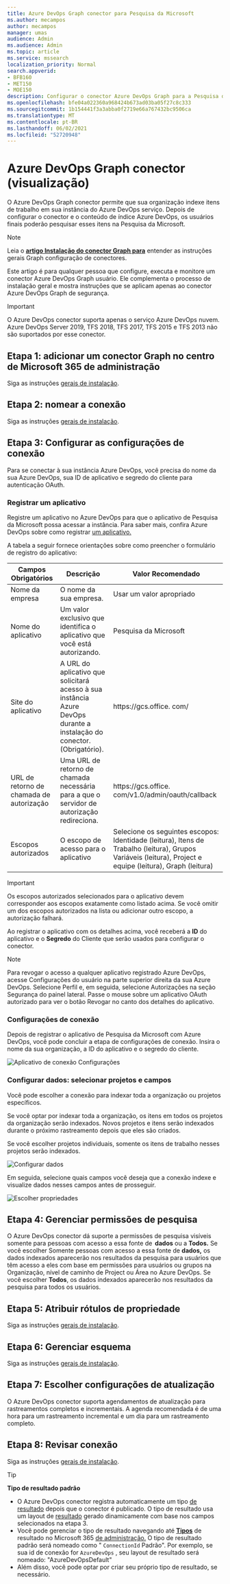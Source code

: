 ```yaml
---
title: Azure DevOps Graph conector para Pesquisa da Microsoft
ms.author: mecampos
author: mecampos
manager: umas
audience: Admin
ms.audience: Admin
ms.topic: article
ms.service: mssearch
localization_priority: Normal
search.appverid:
- BFB160
- MET150
- MOE150
description: Configurar o conector Azure DevOps Graph para a Pesquisa da Microsoft
ms.openlocfilehash: bfe04a022360a968424b673ad03ba05f27c8c333
ms.sourcegitcommit: 1b154441f3a3abba0f2719e66a767432bc9506ca
ms.translationtype: MT
ms.contentlocale: pt-BR
ms.lasthandoff: 06/02/2021
ms.locfileid: "52720948"
---
```

<!---Previous ms.author: shgrover --->

# <a name="azure-devops-graph-connector-preview"></a>Azure DevOps Graph conector (visualização)

O Azure DevOps Graph conector permite que sua organização indexe itens de trabalho em sua instância do Azure DevOps serviço. Depois de configurar o conector e o conteúdo de índice Azure DevOps, os usuários finais poderão pesquisar esses itens na Pesquisa da Microsoft.

> [!NOTE]
> Leia o [**artigo Instalação do conector Graph para**](configure-connector.md) entender as instruções gerais Graph configuração de conectores.

Este artigo é para qualquer pessoa que configure, executa e monitore um conector Azure DevOps Graph usuário. Ele complementa o processo de instalação geral e mostra instruções que se aplicam apenas ao conector Azure DevOps Graph de segurança.

>[!IMPORTANT]
>O Azure DevOps conector suporta apenas o serviço Azure DevOps nuvem. Azure DevOps Server 2019, TFS 2018, TFS 2017, TFS 2015 e TFS 2013 não são suportados por esse conector.

<!---## Before you get started-->

<!---Insert "Before you get started" recommendations for this data source-->

## <a name="step-1-add-a-graph-connector-in-the-microsoft-365-admin-center"></a>Etapa 1: adicionar um conector Graph no centro de Microsoft 365 de administração

Siga as instruções [gerais de instalação](./configure-connector.md).
<!---If the above phrase does not apply, delete it and insert specific details for your data source that are different from general setup 
instructions.-->

## <a name="step-2-name-the-connection"></a>Etapa 2: nomear a conexão

Siga as instruções [gerais de instalação](./configure-connector.md).
<!---If the above phrase does not apply, delete it and insert specific details for your data source that are different from general setup 
instructions.-->

## <a name="step-3-configure-the-connection-settings"></a>Etapa 3: Configurar as configurações de conexão

Para se conectar à sua instância Azure DevOps, você [](/azure/devops/organizations/accounts/create-organization) precisa do nome da sua Azure DevOps, sua ID de aplicativo e segredo do cliente para autenticação OAuth.

### <a name="register-an-app"></a>Registrar um aplicativo

Registre um aplicativo no Azure DevOps para que o aplicativo de Pesquisa da Microsoft possa acessar a instância. Para saber mais, confira Azure DevOps sobre como registrar [um aplicativo.](/azure/devops/integrate/get-started/authentication/oauth?preserve-view=true&view=azure-devops#register-your-app)

A tabela a seguir fornece orientações sobre como preencher o formulário de registro do aplicativo:

Campos Obrigatórios | Descrição | Valor Recomendado
--- | --- | ---
| Nome da empresa         | O nome da sua empresa. | Usar um valor apropriado   |
| Nome do aplicativo     | Um valor exclusivo que identifica o aplicativo que você está autorizando.    | Pesquisa da Microsoft     |
| Site do aplicativo  | A URL do aplicativo que solicitará acesso à sua instância Azure DevOps durante a instalação do conector. (Obrigatório).  | https://<span>gcs.office.</span> com/
| URL de retorno de chamada de autorização        | Uma URL de retorno de chamada necessária para a que o servidor de autorização redireciona. | https://<span>gcs.office.</span> com/v1.0/admin/oauth/callback|
| Escopos autorizados | O escopo de acesso para o aplicativo | Selecione os seguintes escopos: Identidade (leitura), Itens de Trabalho (leitura), Grupos Variáveis (leitura), Project e equipe (leitura), Graph (leitura)|

>[!IMPORTANT]
>Os escopos autorizados selecionados para o aplicativo devem corresponder aos escopos exatamente como listado acima. Se você omitir um dos escopos autorizados na lista ou adicionar outro escopo, a autorização falhará.

Ao registrar o aplicativo com os detalhes acima, você receberá a **ID** do aplicativo e o **Segredo** do Cliente que serão usados para configurar o conector.

>[!NOTE]
>Para revogar o acesso a qualquer aplicativo registrado Azure DevOps, acesse Configurações do usuário na parte superior direita da sua Azure DevOps. Selecione Perfil e, em seguida, selecione Autorizações na seção Segurança do painel lateral. Passe o mouse sobre um aplicativo OAuth autorizado para ver o botão Revogar no canto dos detalhes do aplicativo.

### <a name="connection-settings"></a>Configurações de conexão

Depois de registrar o aplicativo de Pesquisa da Microsoft com Azure DevOps, você pode concluir a etapa de configurações de conexão. Insira o nome da sua organização, a ID do aplicativo e o segredo do cliente.

![Aplicativo de conexão Configurações](media/ADO_Connection_settings_2.png)

### <a name="configure-data-select-projects-and-fields"></a>Configurar dados: selecionar projetos e campos

Você pode escolher a conexão para indexar toda a organização ou projetos específicos.

Se você optar por indexar toda a organização, os itens em todos os projetos da organização serão indexados. Novos projetos e itens serão indexados durante o próximo rastreamento depois que eles são criados.

Se você escolher projetos individuais, somente os itens de trabalho nesses projetos serão indexados.

![Configurar dados](media/ADO_Configure_data.png)

Em seguida, selecione quais campos você deseja que a conexão indexe e visualize dados nesses campos antes de prosseguir.

![Escolher propriedades](media/ADO_choose_properties.png)

## <a name="step-4-manage-search-permissions"></a>Etapa 4: Gerenciar permissões de pesquisa

O Azure DevOps conector dá suporte a permissões de pesquisa visíveis somente para pessoas com acesso a essa fonte de  **dados** ou a **Todos.** Se você escolher Somente pessoas com acesso a essa fonte de **dados,** os dados indexados aparecerão nos resultados da pesquisa para usuários que têm acesso a eles com base em permissões para usuários ou grupos na Organização, nível de caminho de Project ou Área no Azure DevOps. Se você escolher **Todos**, os dados indexados aparecerão nos resultados da pesquisa para todos os usuários.

## <a name="step-5-assign-property-labels"></a>Etapa 5: Atribuir rótulos de propriedade

Siga as instruções [gerais de instalação](./configure-connector.md).

## <a name="step-6-manage-schema"></a>Etapa 6: Gerenciar esquema

Siga as instruções [gerais de instalação](./configure-connector.md).

## <a name="step-7-choose-refresh-settings"></a>Etapa 7: Escolher configurações de atualização

O Azure DevOps conector suporta agendamentos de atualização para rastreamentos completos e incrementais.
A agenda recomendada é de uma hora para um rastreamento incremental e um dia para um rastreamento completo.

## <a name="step-8-review-connection"></a>Etapa 8: Revisar conexão

Siga as instruções [gerais de instalação](./configure-connector.md).

>[!TIP]
>**Tipo de resultado padrão**
>* O Azure DevOps conector registra automaticamente um tipo [de resultado](./customize-search-page.md#step-2-create-the-result-types) depois que o conector é publicado. O tipo de resultado usa um layout de [resultado](./customize-results-layout.md) gerado dinamicamente com base nos campos selecionados na etapa 3. 
>* Você pode gerenciar o tipo de resultado navegando até [**Tipos**](https://admin.microsoft.com/Adminportal/Home#/MicrosoftSearch/resulttypes) de resultado no Microsoft 365 [de administração.](https://admin.microsoft.com) O tipo de resultado padrão será nomeado como " `ConnectionId` Padrão". Por exemplo, se sua id de conexão for `AzureDevOps` , seu layout de resultado será nomeado: "AzureDevOpsDefault"
>* Além disso, você pode optar por criar seu próprio tipo de resultado, se necessário.

<!---If the above phrase does not apply, delete it and insert specific details for your data source that are different from general setup 
instructions.-->

<!---## Troubleshooting-->
<!---Insert troubleshooting recommendations for this data source-->

<!---## Limitations-->
<!---Insert limitations for this data source-->